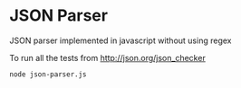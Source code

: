 JSON Parser
===========

JSON parser implemented in javascript without using regex

To run all the tests from http://json.org/json_checker

```
node json-parser.js
```

